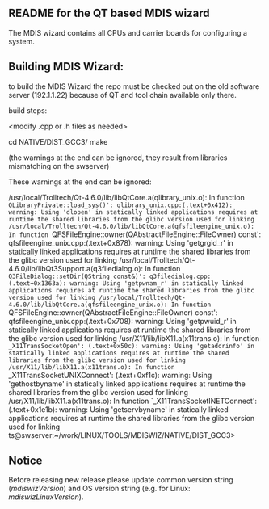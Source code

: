 README for the QT based MDIS wizard
------------------------------------

The MDIS wizard contains all CPUs and carrier boards for configuring a system.



Building MDIS Wizard:
---------------------

to build the MDIS Wizard the repo must be checked out on the old software server (192.1.1.22) because
of QT and tool chain available only there.

build steps:

<modify .cpp or .h files as needed>

cd NATIVE/DIST_GCC3/
make

(the warnings at the end can be ignored, they result from libraries mismatching on the swserver)

These warnings at the end can be ignored:

/usr/local/Trolltech/Qt-4.6.0/lib/libQtCore.a(qlibrary_unix.o): In function `QLibraryPrivate::load_sys()':
qlibrary_unix.cpp:(.text+0x412): warning: Using 'dlopen' in statically linked applications requires at runtime the shared libraries from the glibc version used for linking
/usr/local/Trolltech/Qt-4.6.0/lib/libQtCore.a(qfsfileengine_unix.o): In function `QFSFileEngine::owner(QAbstractFileEngine::FileOwner) const':
qfsfileengine_unix.cpp:(.text+0x878): warning: Using 'getgrgid_r' in statically linked applications requires at runtime the shared libraries from the glibc version used for linking
/usr/local/Trolltech/Qt-4.6.0/lib/libQt3Support.a(q3filedialog.o): In function `Q3FileDialog::setDir(QString const&)':
q3filedialog.cpp:(.text+0x1363a): warning: Using 'getpwnam_r' in statically linked applications requires at runtime the shared libraries from the glibc version used for linking
/usr/local/Trolltech/Qt-4.6.0/lib/libQtCore.a(qfsfileengine_unix.o): In function `QFSFileEngine::owner(QAbstractFileEngine::FileOwner) const':
qfsfileengine_unix.cpp:(.text+0x708): warning: Using 'getpwuid_r' in statically linked applications requires at runtime the shared libraries from the glibc version used for linking
/usr/X11/lib/libX11.a(x11trans.o): In function `_X11TransSocketOpen':
(.text+0x50c): warning: Using 'getaddrinfo' in statically linked applications requires at runtime the shared libraries from the glibc version used for linking
/usr/X11/lib/libX11.a(x11trans.o): In function `_X11TransSocketUNIXConnect':
(.text+0xf1c): warning: Using 'gethostbyname' in statically linked applications requires at runtime the shared libraries from the glibc version used for linking
/usr/X11/lib/libX11.a(x11trans.o): In function `_X11TransSocketINETConnect':
(.text+0x1e1b): warning: Using 'getservbyname' in statically linked applications requires at runtime the shared libraries from the glibc version used for linking
ts@swserver:~/work/LINUX/TOOLS/MDISWIZ/NATIVE/DIST_GCC3>

Notice
----------------------
Before releasing new release please update common version string (*mdiswizVersion*) and OS version string (e.g. for Linux: *mdiswizLinuxVersion*).
